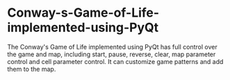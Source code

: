 # Conway-s-Game-of-Life-implemented-using-PyQt
The Conway's Game of Life implemented using PyQt has full control over the game and map, including start, pause, reverse, clear, map parameter control and cell parameter control. It can customize game patterns and add them to the map.

